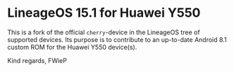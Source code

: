 # LineageOS 15.1 for Huawei Y550

This is a fork of the official `cherry`-device in the LineageOS tree of
supported devices. Its purpose is to contribute to an up-to-date Android
8.1 custom ROM for the Huawei Y550 device(s).

Kind regards,
FWieP
